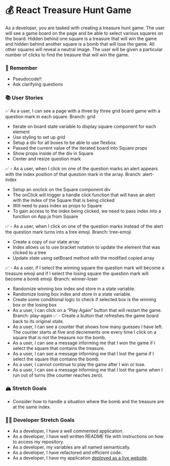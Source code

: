 # 💰 React Treasure Hunt Game

As a developer, you are tasked with creating a treasure hunt game. The user will see a game board on the page and be able to select various squares on the board. Hidden behind one square is a treasure that will win the game and hidden behind another square is a bomb that will lose the game. All other squares will reveal a neutral image. The user will be given a particular number of clicks to find the treasure that will win the game.

### 🤔 Remember

- Pseudocode!!
- Ask clarifying questions

### 📚 User Stories

✅ As a user, I can see a page with a three by three grid board game with a question mark in each square.
Branch: grid

- Iterate on board state variable to display square component for each element
- Use styling to set up grid
- Setup a div for all boxes to be able to use flexbox.
- Passed the current value of the iterated board into Square props
- Show props inside of the div in Square
- Center and resize question mark

✅ - As a user, when I click on one of the question marks an alert appears with the index position of that question mark in the array.
Branch: alert-index

- Setup an onclick on the Square component div
- The onClick will trigger a handle click function that will have an alert with the index of the Square that is being clicked
- Will need to pass index as props to Square
- To gain access to the index being clicked, we need to pass index into a function on App.js from Square

✅ - As a user, when I click on one of the question marks instead of the alert the question mark turns into a tree emoji.
Branch: tree-emoji

- Create a copy of our state array
- Index allows us to use bracket notation to update the element that was clicked to a tree
- Update state using setBoard method with the modified copied array

✅ - As a user, if I select the winning square the question mark will become a treasure emoji and if I select the losing square the question mark will become a bomb emoji.
Branch: winner-loser
- Randomize winning box index and store in a state variable.
- Randomize losing box index and store in a state variable.
- Create some conditional logic to check if selected box is the winning box or the losing box
- As a user, I can click on a “Play Again” button that will restart the game.
Branch: play-again
✅  - Create a button that refreshes the game board back to its original state.
- As a user, I can see a counter that shows how many guesses I have left. The counter starts at five and decrements one every time I click on a square that is not the treasure nor the bomb.
- As a user, I can see a message informing me that I won the game if I select the square that contains the treasure.
- As a user, I can see a message informing me that I lost the game if I select the square that contains the bomb.
- As a user, I cannot continue to play the game after I win or lose.
- As a user, I can see a message informing me that I lost the game when I run out of turns (the counter reaches zero).

### 🏔 Stretch Goals

- Consider how to handle a situation where the bomb and the treasure are at the same index.

### 👩‍💻 Developer Stretch Goals

- As a developer, I have a well commented application.
- As a developer, I have well written README file with instructions on how to access my repository.
- As a developer, my variables are all named semantically.
- As a developer, I have refactored and efficient code.
- As a developer, I have my application [deployed as a live website](https://render.com/docs/deploy-create-react-app).
